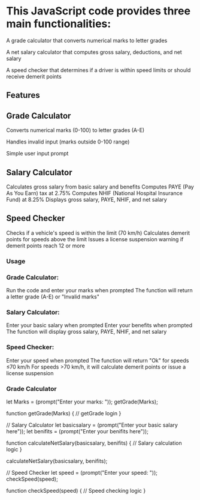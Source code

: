 # This JavaScript code provides three main functionalities:

A grade calculator that converts numerical marks to letter grades

A net salary calculator that computes gross salary, deductions, and net salary

A speed checker that determines if a driver is within speed limits or should receive demerit points

## Features
## Grade Calculator
Converts numerical marks (0-100) to letter grades (A-E)

Handles invalid input (marks outside 0-100 range)

Simple user input prompt

## Salary Calculator
Calculates gross salary from basic salary and benefits
Computes PAYE (Pay As You Earn) tax at 2.75%
Computes NHIF (National Hospital Insurance Fund) at 8.25%
Displays gross salary, PAYE, NHIF, and net salary

## Speed Checker
Checks if a vehicle's speed is within the limit (70 km/h)
Calculates demerit points for speeds above the limit
Issues a license suspension warning if demerit points reach 12 or more

### Usage

### Grade Calculator:
Run the code and enter your marks when prompted
The function will return a letter grade (A-E) or "Invalid marks"

### Salary Calculator:
Enter your basic salary when prompted
Enter your benefits when prompted
The function will display gross salary, PAYE, NHIF, and net salary

### Speed Checker:
Enter your speed when prompted
The function will return "Ok" for speeds ≤70 km/h
For speeds >70 km/h, it will calculate demerit points or issue a license suspension


### Grade Calculator
let Marks = (prompt("Enter your marks: "));
getGrade(Marks);

function getGrade(Marks) {
    // getGrade login
}

// Salary Calculator
let basicsalary = (prompt("Enter your basic salary here"));
let benifits = (prompt("Enter your benifits here"));

function calculateNetSalary(basicsalary, benifits) {
    // Salary calculation logic
}

calculateNetSalary(basicsalary, benifits);

// Speed Checker
let speed = (prompt("Enter your speed: "));
checkSpeed(speed);

function checkSpeed(speed) {
    // Speed checking logic
}
